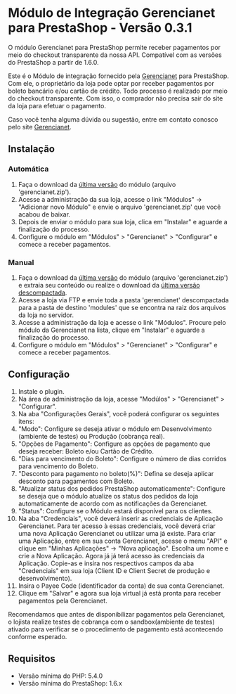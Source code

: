 # Módulo de Integração Gerencianet para PrestaShop - Versão 0.3.1 #

O módulo Gerencianet para PrestaShop permite receber pagamentos por meio do checkout transparente da nossa API.
Compatível com as versões do PrestaShop a partir de 1.6.0.

Este é o Módulo de integração fornecido pela [Gerencianet](https://gerencianet.com.br/) para PrestaShop. Com ele, o proprietário da loja pode optar por receber pagamentos por boleto bancário e/ou cartão de crédito. Todo processo é realizado por meio do checkout transparente. Com isso, o comprador não precisa sair do site da loja para efetuar o pagamento.

Caso você tenha alguma dúvida ou sugestão, entre em contato conosco pelo site [Gerencianet](https://gerencianet.com.br/).

## Instalação

### Automática

1. Faça o download da [última versão](auto/) do módulo (arquivo 'gerencianet.zip').
2. Acesse a administração da sua loja, acesse o link "Módulos" -> "Adicionar novo Módulo" e envie o arquivo 'gerencianet.zip' que você acabou de baixar.
3. Depois de enviar o módulo para sua loja, clica em "Instalar" e aguarde a finalização do processo.
4. Configure o módulo em "Módulos" > "Gerencianet" > "Configurar" e comece a receber pagamentos.

### Manual

1. Faça o download da [última versão](auto/) do módulo (arquivo 'gerencianet.zip') e extraia seu conteúdo ou realize o download da [última versão descompactada](manual/).
2. Acesse a loja via FTP e envie toda a pasta 'gerencianet' descompactada para a pasta de destino 'modules' que se encontra na raiz dos arquivos da loja no servidor.
3. Acesse a administração da loja e acesse o link "Módulos". Procure pelo módulo da Gerencianet na lista, clique em "Instalar" e aguarde a finalização do processo.
4. Configure o módulo em "Módulos" > "Gerencianet" > "Configurar" e comece a receber pagamentos.


## Configuração

1. Instale o plugin.
2. Na área de administração da loja, acesse "Modúlos" > "Gerencianet" > "Configurar".
3. Na aba "Configurações Gerais", você poderá configurar os seguintes itens:
4. "Modo": Configure se deseja ativar o módulo em Desenvolvimento (ambiente de testes) ou Produção (cobrança real).
5. "Opções de Pagamento": Configure as opções de pagamento que deseja receber: Boleto e/ou Cartão de Crédito.
6. "Dias para vencimento do Boleto": Configure o número de dias corridos para vencimento do Boleto.
7. "Desconto para pagamento no boleto(%)": Defina se deseja aplicar desconto para pagamentos com Boleto.
8. "Atualizar status dos pedidos PrestaShop automaticamente": Configure se deseja que o módulo atualize os status dos pedidos da loja automaticamente de acordo com as notificações da Gerencianet.
9. "Status": Configure se o Módulo estará disponível para os clientes.
10. Na aba "Credenciais", você deverá inserir as credenciais de Aplicação Gerencianet. Para ter acesso à essas credenciais, você deverá criar uma nova Aplicação Gerencianet ou utilizar uma já existe. Para criar uma Aplicação, entre em sua conta Gerencianet, acesse o menu "API" e clique em "Minhas Aplicações" -> "Nova aplicação". Escolha um nome e crie a Nova Aplicação. Agora já já terá acesso às credenciais da Aplicação. Copie-as e insira nos respectivos campos da aba "Credenciais" em sua loja (Client ID e Client Secret de produção e desenvolvimento).
11. Insira o Payee Code (identificador da conta) de sua conta Gerencianet.
12. Clique em "Salvar" e agora sua loja virtual já está pronta para receber pagamentos pela Gerencianet.

Recomendamos que antes de disponibilizar pagamentos pela Gerencianet, o lojista realize testes de cobrança com o sandbox(ambiente de testes) ativado para verificar se o procedimento de pagamento está acontecendo conforme esperado.


## Requisitos

* Versão mínima do PHP: 5.4.0
* Versão mínima do PrestaShop: 1.6.x
